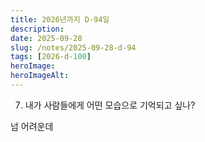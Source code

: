 ```yaml
---
title: 2026년까지 D-94일
description:
date: 2025-09-28
slug: /notes/2025-09-28-d-94
tags: [2026-d-100]
heroImage:
heroImageAlt:
---
```


7. 내가 사람들에게 어떤 모습으로 기억되고 싶나?

넘 어려운데
